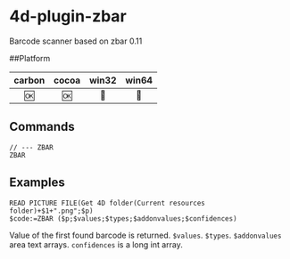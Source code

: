 # 4d-plugin-zbar
Barcode scanner based on zbar 0.11

##Platform

| carbon | cocoa | win32 | win64 |
|:------:|:-----:|:---------:|:---------:|
|🆗|🆗|🚫|🚫|

Commands
---
```
// --- ZBAR
ZBAR
```

Examples
---
```
READ PICTURE FILE(Get 4D folder(Current resources folder)+$1+".png";$p)
$code:=ZBAR ($p;$values;$types;$addonvalues;$confidences)
```

Value of the first found barcode is returned. ``$values``. ``$types``. ``$addonvalues`` area text arrays. ``confidences`` is a long int array.

